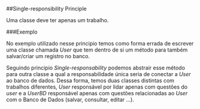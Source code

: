 ##Single-responsibility Principle

Uma classe deve ter apenas um trabalho.

###Exemplo

No exemplo utilizado nesse principio temos como forma errada de escrever uma classe chamada _User_ que tem dentro de si um método para também salvar/criar um registro no banco.

Seguindo principio _Single-responsability_ podemos abstrair esse método para outra classe a qual a responsabilidade única seria de conectar a _User_ ao banco de dados. Dessa forma, temos duas classes distintas com trabalhos diferentes, _User_ responsável por lidar apenas com questões do _user_ e a _UserBD_ responsável apenas com questões relacionadas ao _User_ com o Banco de Dados (salvar, consultar, editar ...).
